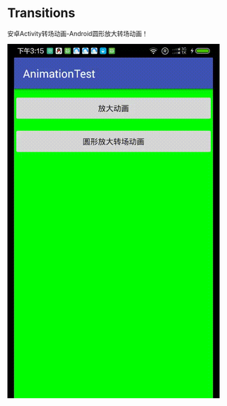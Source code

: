 # Transitions
安卓Activity转场动画-Android圆形放大转场动画！

![效果图](https://github.com/stormdzh/Transitions/blob/master/pre/pre.gif)
